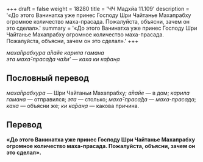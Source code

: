 +++
draft = false
weight = 18280
title = 'ЧЧ Мадхйа 11.109'
description = '«До этого Ванинатха уже принес Господу Шри Чайтанье Махапрабху огромное количество маха-прасада. Пожалуйста, объясни, зачем он это сделал».'
summary = '«До этого Ванинатха уже принес Господу Шри Чайтанье Махапрабху огромное количество маха-прасада. Пожалуйста, объясни, зачем он это сделал».'
+++

_маха̄прабхура а̄лайе карила гамана  
эта маха̄-праса̄да ча̄хи’ — каха ки ка̄ран̣а_

## Пословный перевод

_маха̄прабхура_ — Шри Чайтаньи Махапрабху; _а̄лайе_ — в дом; _карила_ _гамана_ — отправился; _эта_ — столько; _маха̄_\-_праса̄да_ — _маха-прасада_; _каха_ — объясни же; _ки_ _ка̄ран̣а_ — какова причина.

## Перевод

**«До этого Ванинатха уже принес Господу Шри Чайтанье Махапрабху огромное количество маха-прасада. Пожалуйста, объясни, зачем он это сделал».**
